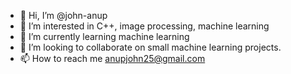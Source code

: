 - 👋 Hi, I’m @john-anup
- 👀 I’m interested in C++, image processing, machine learning
- 🌱 I’m currently learning machine learning
- 💞️ I’m looking to collaborate on small machine learning projects.
- 📫 How to reach me anupjohn25@gmail.com

<!---
john-anup/john-anup is a ✨ special ✨ repository because its `README.md` (this file) appears on your GitHub profile.
You can click the Preview link to take a look at your changes.
--->
